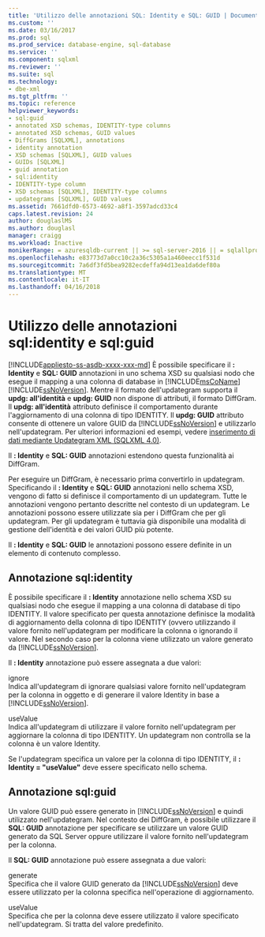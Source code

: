 ```yaml
---
title: 'Utilizzo delle annotazioni SQL: Identity e SQL: GUID | Documenti Microsoft'
ms.custom: ''
ms.date: 03/16/2017
ms.prod: sql
ms.prod_service: database-engine, sql-database
ms.service: ''
ms.component: sqlxml
ms.reviewer: ''
ms.suite: sql
ms.technology:
- dbe-xml
ms.tgt_pltfrm: ''
ms.topic: reference
helpviewer_keywords:
- sql:guid
- annotated XSD schemas, IDENTITY-type columns
- annotated XSD schemas, GUID values
- DiffGrams [SQLXML], annotations
- identity annotation
- XSD schemas [SQLXML], GUID values
- GUIDs [SQLXML]
- guid annotation
- sql:identity
- IDENTITY-type column
- XSD schemas [SQLXML], IDENTITY-type columns
- updategrams [SQLXML], GUID values
ms.assetid: 7661dfd0-6573-4692-a8f1-3597adcd33c4
caps.latest.revision: 24
author: douglaslMS
ms.author: douglasl
manager: craigg
ms.workload: Inactive
monikerRange: = azuresqldb-current || >= sql-server-2016 || = sqlallproducts-allversions
ms.openlocfilehash: e83773d7a0cc10c2a36c5305a1a460eecc1f531d
ms.sourcegitcommit: 7a6df3fd5bea9282ecdeffa94d13ea1da6def80a
ms.translationtype: MT
ms.contentlocale: it-IT
ms.lasthandoff: 04/16/2018
---
```

# <a name="using-the-sqlidentity-and-sqlguid-annotations"></a>Utilizzo delle annotazioni sql:identity e sql:guid
[!INCLUDE[appliesto-ss-asdb-xxxx-xxx-md](../../includes/appliesto-ss-asdb-xxxx-xxx-md.md)]
  È possibile specificare il **: Identity** e **SQL: GUID** annotazioni in uno schema XSD su qualsiasi nodo che esegue il mapping a una colonna di database in [!INCLUDE[msCoName](../../includes/msconame-md.md)] [!INCLUDE[ssNoVersion](../../includes/ssnoversion-md.md)]. Mentre il formato dell'updategram supporta il **updg: all'identità** e **updg: GUID** non dispone di attributi, il formato DiffGram. Il **updg: all'identità** attributo definisce il comportamento durante l'aggiornamento di una colonna di tipo IDENTITY. Il **updg: GUID** attributo consente di ottenere un valore GUID da [!INCLUDE[ssNoVersion](../../includes/ssnoversion-md.md)] e utilizzarlo nell'updategram. Per ulteriori informazioni ed esempi, vedere [inserimento di dati mediante Updategram XML &#40;SQLXML 4.0&#41;](../../relational-databases/sqlxml-annotated-xsd-schemas-xpath-queries/updategrams/inserting-data-using-xml-updategrams-sqlxml-4-0.md).  
  
 Il **: Identity** e **SQL: GUID** annotazioni estendono questa funzionalità ai DiffGram.  
  
 Per eseguire un DiffGram, è necessario prima convertirlo in updategram. Specificando il **: Identity** e **SQL: GUID** annotazioni nello schema XSD, vengono di fatto si definisce il comportamento di un updategram. Tutte le annotazioni vengono pertanto descritte nel contesto di un updategram. Le annotazioni possono essere utilizzate sia per i DiffGram che per gli updategram. Per gli updategram è tuttavia già disponibile una modalità di gestione dell'identità e dei valori GUID più potente.  
  
 Il **: Identity** e **SQL: GUID** le annotazioni possono essere definite in un elemento di contenuto complesso.  
  
## <a name="sqlidentity-annotation"></a>Annotazione sql:identity  
 È possibile specificare il **: Identity** annotazione nello schema XSD su qualsiasi nodo che esegue il mapping a una colonna di database di tipo IDENTITY. Il valore specificato per questa annotazione definisce la modalità di aggiornamento della colonna di tipo IDENTITY (ovvero utilizzando il valore fornito nell'updategram per modificare la colonna o ignorando il valore. Nel secondo caso per la colonna viene utilizzato un valore generato da [!INCLUDE[ssNoVersion](../../includes/ssnoversion-md.md)].  
  
 Il **: Identity** annotazione può essere assegnata a due valori:  
  
 ignore  
 Indica all'updategram di ignorare qualsiasi valore fornito nell'updategram per la colonna in oggetto e di generare il valore Identity in base a [!INCLUDE[ssNoVersion](../../includes/ssnoversion-md.md)].  
  
 useValue  
 Indica all'updategram di utilizzare il valore fornito nell'updategram per aggiornare la colonna di tipo IDENTITY. Un updategram non controlla se la colonna è un valore Identity.  
  
 Se l'updategram specifica un valore per la colonna di tipo IDENTITY, il **: Identity = "useValue"** deve essere specificato nello schema.  
  
## <a name="sqlguid-annotation"></a>Annotazione sql:guid  
 Un valore GUID può essere generato in [!INCLUDE[ssNoVersion](../../includes/ssnoversion-md.md)] e quindi utilizzato nell'updategram. Nel contesto dei DiffGram, è possibile utilizzare il **SQL: GUID** annotazione per specificare se utilizzare un valore GUID generato da SQL Server oppure utilizzare il valore fornito nell'updategram per la colonna.  
  
 Il **SQL: GUID** annotazione può essere assegnata a due valori:  
  
 generate  
 Specifica che il valore GUID generato da [!INCLUDE[ssNoVersion](../../includes/ssnoversion-md.md)] deve essere utilizzato per la colonna specifica nell'operazione di aggiornamento.  
  
 useValue  
 Specifica che per la colonna deve essere utilizzato il valore specificato nell'updategram. Si tratta del valore predefinito.  
  
  
